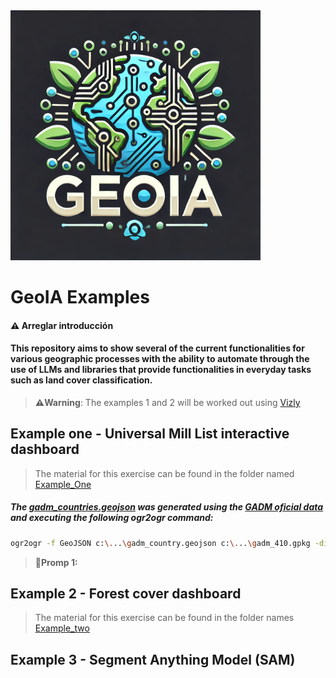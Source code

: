 <img src="./logo.png" alt="Logo" width="400"/>

# GeoIA Examples
#### ⚠️ Arreglar introducción
#### This repository aims to show several of the current functionalities for various geographic processes with the ability to automate through the use of LLMs and libraries that provide functionalities in everyday tasks such as land cover classification.
> **⚠️Warning**:
> The examples 1 and 2 will be worked out using [Vizly](https://vizly.fyi/app)

## Example one - Universal Mill List interactive dashboard
> The material for this exercise can be found in the folder named [Example_One](./Example_one)
##### The [gadm_countries.geojson](./data/gadm_countries.geojson) was generated using the [GADM oficial data](https://gadm.org/download_world.html) and executing the following ogr2ogr command:
```bash
ogr2ogr -f GeoJSON c:\...\gadm_country.geojson c:\...\gadm_410.gpkg -dialect sqlite -sql "SELECT NAME_0 AS country_name, ST_SimplifyPreserveTopology(ST_Union(geom),0.05) AS geometry FROM gadm_410 GROUP BY country_name"
```
>**🚨Promp 1:**
>

## Example 2 - Forest cover dashboard
> The material for this exercise can be found in the folder names [Example_two](./Example_two)
> 

## Example 3 - Segment Anything Model (SAM)

